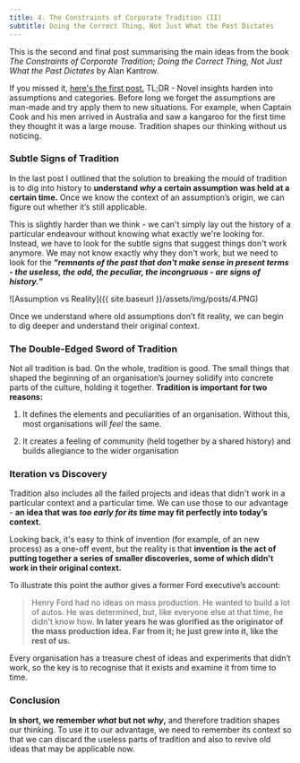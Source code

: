 ```yaml
---
title: 4. The Constraints of Corporate Tradition (II)
subtitle: Doing the Correct Thing, Not Just What the Past Dictates
---
```


This is the second and final post summarising the main ideas from the book _The Constraints of Corporate Tradition; Doing the Correct Thing, Not Just What the Past Dictates_ by Alan Kantrow.

If you missed it, [here's the first post.](https://taariqismail.com/2021-01-18-The-constraints-of-corporate-tradition-I) TL;DR - Novel insights harden into assumptions and categories. Before long we forget the assumptions are man-made and try apply them to new situations. For example, when Captain Cook and his men arrived in Australia and saw a kangaroo for the first time they thought it was a large mouse. Tradition shapes our thinking without us noticing.

### Subtle Signs of Tradition
In the last post I outlined that the solution to breaking the mould of tradition is to dig into history to __understand _why_ a certain assumption was held at a certain time.__ Once we know the context of an assumption’s origin, we can figure out whether it’s still applicable.

This is slightly harder than we think - we can't simply lay out the history of a particular endeavour without knowing what exactly we're looking for. Instead, we have to look for the subtle signs that suggest things don't work anymore. We may not know exactly why they don't work, but we need to look for the __“_remnants of the past that don't make sense in present terms - the useless, the odd, the peculiar, the incongruous - are signs of history._”__

![Assumption vs Reality]({{ site.baseurl }}/assets/img/posts/4.PNG)

Once we understand where old assumptions don’t fit reality, we can begin to dig deeper and understand their original context.

### The Double-Edged Sword of Tradition
Not all tradition is bad. On the whole, tradition is good. The small things that shaped the beginning of an organisation’s journey solidify into concrete parts of the culture, holding it together. __Tradition is important for two reasons:__

1. It defines the elements and peculiarities of an organisation. Without this, most organisations will _feel_ the same.

2. It creates a feeling of community (held together by a shared history) and builds allegiance to the wider organisation

### Iteration vs Discovery
Tradition also includes all the failed projects and ideas that didn't work in a particular context and a particular time. We can use those to our advantage - __an idea that was _too early for its time_ may fit perfectly into today’s context.__

Looking back, it's easy to think of invention (for example, of an new process) as a one-off event, but the reality is that __invention is the act of putting together a series of smaller discoveries, some of which didn't work in their original context.__

To illustrate this point the author gives a former Ford executive’s account:

> Henry Ford had no ideas on mass production. He wanted to build a lot of autos. He was determined, but, like everyone else at that time, he didn't know how. __In later years he was glorified as the originator of the mass production idea. Far from it; he just grew into it, like the rest of us.__

Every organisation has a treasure chest of ideas and experiments that didn’t work, so the key is to recognise that it exists and examine it from time to time.

### Conclusion
__In short, we remember _what_ but not _why_,__ and therefore tradition shapes our thinking. To use it to our advantage, we need to remember its context so that we can discard the useless parts of tradition and also to revive old ideas that may be applicable now.

